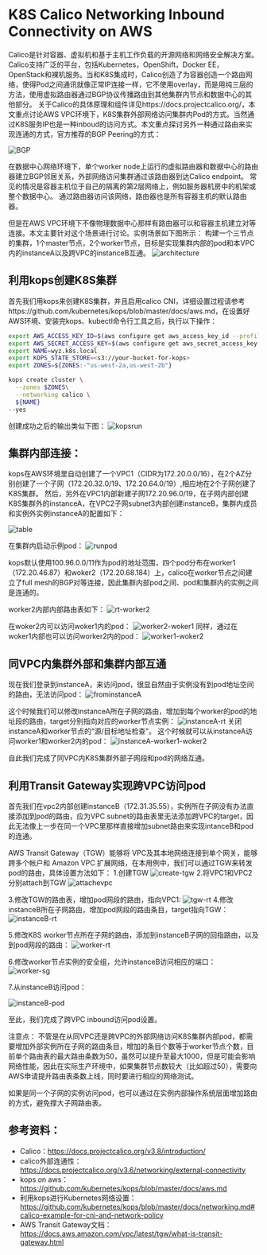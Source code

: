 # K8S Calico Networking Inbound Connectivity on AWS

Calico是针对容器、虚拟机和基于主机工作负载的开源网络和网络安全解决方案。 Calico支持广泛的平台，包括Kubernetes，OpenShift，Docker EE，OpenStack和裸机服务。当和K8S集成时，Calico创造了为容器创造一个路由网络，使得Pod之间通讯就像正常IP连接一样，它不使用overlay，而是用纯三层的方法，使用虚拟路由器通过BGP协议传播路由到其他集群内节点和数据中心的其他部分。
关于Calico的具体原理和组件详见https://docs.projectcalico.org/，本文重点讨论AWS VPC环境下，K8S集群外部网络访问集群内Pod的方式。当然通过K8S服务IP也是一种inboud的访问方式。本文重点探讨另外一种通过路由来实现连通的方式，官方推荐的BGP Peering的方式：

 ![BGP](./BGP.png)

在数据中心网络环境下，单个worker node上运行的虚拟路由器和数据中心的路由器建立BGP邻居关系，外部网络访问集群通过该路由器到达Calico endpoint。
常见的情况是容器主机位于自己的隔离的第2层网络上，例如服务器机房中的机架或整个数据中心。 通过路由器访问该网络，路由器也是所有容器主机的默认路由器。

但是在AWS VPC环境下不像物理数据中心那样有路由器可以和容器主机建立对等连接。本文主要针对这个场景进行讨论。实例场景如下图所示：
构建一个三节点的集群，1个master节点，2个worker节点，目标是实现集群内部的pod和本VPC内的instanceA以及跨VPC的instanceB互通。
![architecture](./architecture.png)

## 利用kops创建K8S集群

首先我们用kops来创建K8S集群，并且启用calico CNI，详细设置过程请参考https://github.com/kubernetes/kops/blob/master/docs/aws.md，在设置好AWS环境、安装完kops、kubectl命令行工具之后，执行以下操作：

```Bash
export AWS_ACCESS_KEY_ID=$(aws configure get aws_access_key_id --profile kops)
export AWS_SECRET_ACCESS_KEY=$(aws configure get aws_secret_access_key --profile kops)
export NAME=wyz.k8s.local
export KOPS_STATE_STORE=<s3://your-bucket-for-kops>
export ZONES=${ZONES:-"us-west-2a,us-west-2b"}

kops create cluster \
  --zones $ZONES\
  --networking calico \
  ${NAME}
--yes
```
创建成功之后的输出类似下图：
![kopsrun](./kopsrun.png)

## 集群内部连接：
kops在AWS环境里自动创建了一个VPC1（CIDR为172.20.0.0/16），在2个AZ分别创建了一个子网（172.20.32.0/19、172.20.64.0/19）,相应地在2个子网创建了K8S集群。
然后，另外在VPC1内部新建子网172.20.96.0/19，在子网内部创建K8S集群外的instanceA，在VPC2子网subnet3内部创建instanceB，集群内成员和实例外实例instanceA的配置如下：

![table](./table.png)


在集群内启动示例pod：
![runpod](./runpod.png)

kops默认使用100.96.0.0/11作为pod的地址范围，四个pod分布在worker1（172.20.46.87）和woker2（172.20.68.184）上，calico在worker节点之间建立了full mesh的BGP对等连接，因此集群内部pod之间、pod和集群内的实例之间是连通的。

worker2内部内部路由表如下：
![rt-worker2](./rt-worker2.png)

在woker2内可以访问woker1内的pod：
![worker2-woker1](./work2-worker1.png)
同样，通过在woker1内部也可以访问worker2内的pod：
![worker1-woker2](./work1-worker2.png) 


## 同VPC内集群外部和集群内部互通
现在我们登录到instanceA，来访问pod，很显自然由于实例没有到pod地址空间的路由，无法访问pod：
![frominstanceA](./frominstanceA.png)

这个时候我们可以修改instanceA所在子网的路由，增加到每个worker的pod的地址段的路由，target分别指向对应的worker节点实例：
![instanceA-rt](./instanceA-rt.png)
关闭instanceA和worker节点的“源/目标地址检查”。
这个时候就可以从instanceA访问worker1和worker2内的pod：
![instanceA-worker1-woker2](./instanceA-worker1-worker2.png)
 


自此我们完成了同VPC内K8S集群外部子网段和pod的网络互通。


## 利用Transit Gateway实现跨VPC访问pod

首先我们在vpc2内部创建instanceB（172.31.35.55），实例所在子网没有办法直接添加到pod的路由，应为VPC subnet的路由表里无法添加跨VPC的target，因此无法像上一步在同一个VPC里那样直接增加subnet路由来实现intanceB和pod的连通。

AWS Transit Gateway（TGW）能够将 VPC及其本地网络连接到单个网关，能够跨多个帐户和 Amazon VPC 扩展网络，在本用例中，我们可以通过TGW来转发pod的路由，具体设置方法如下：
1.创建TGW
![create-tgw](./create-tgw.png)
2.将VPC1和VPC2分别attach到TGW
![attachevpc](./attachevpc.png)

3.修改TGW的路由表，增加pod网段的路由，指向VPC1:
![tgw-rt](./tgw-rt.png)
4.修改instanceB所在子网路由，增加pod网段的路由条目，target指向TGW：
![instanceB-rt](./instanceB-rt.png)

5.修改K8S worker节点所在子网的路由，添加到instanceB子网的回指路由，以及到pod网段的路由：
![worker-rt](./worker-rt.png)

6.修改worker节点实例的安全组，允许instanceB访问相应的端口：
![worker-sg](./worker-sg.png) 

7.从instanceB访问pod：

![instanceB-pod](./instanceB-pod.png)

至此，我们完成了跨VPC inbound访问pod设置。


注意点：
不管是在从同VPC还是跨VPC的外部网络访问K8S集群内部pod，都需要增加外部实例所在子网的路由条目，增加的条目个数等于worker节点个数，目前单个路由表的最大路由条数为50，虽然可以提升至最大1000，但是可能会影响网络性能，因此在实际生产环境中，如果集群节点数较大（比如超过50），需要向AWS申请提升路由表条数上线，同时要进行相应的网络测试。

如果是同一个子网的实例访问pod，也可以通过在实例内部操作系统层面增加路由的方式，避免撑大子网路由表。

## 参考资料：
* Calico：https://docs.projectcalico.org/v3.8/introduction/
* calico外部连通性：https://docs.projectcalico.org/v3.6/networking/external-connectivity
* kops on aws：https://github.com/kubernetes/kops/blob/master/docs/aws.md
* 利用kops进行Kubernetes网络设置：https://github.com/kubernetes/kops/blob/master/docs/networking.md#calico-example-for-cni-and-network-policy
* AWS Transit Gateway文档：https://docs.aws.amazon.com/vpc/latest/tgw/what-is-transit-gateway.html



